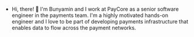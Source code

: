 - Hi, there! 👋  I'm Bunyamin and I work at PayCore as a senior software engineer in the payments team. I'm a highly motivated hands-on engineer and I love to be part of developing payments infrastructure that enables data to flow across the payment networks.

<!---
bunyaminbehadir/bunyaminbehadir is a ✨ special ✨ repository because its `README.md` (this file) appears on your GitHub profile.
You can click the Preview link to take a look at your changes.
--->
